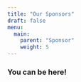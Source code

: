 ```yaml
---
title: "Our Sponsors"
draft: false
menu:
  main:
    parent: "Sponsor"
    weight: 5
---
```



### You can be here!
